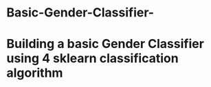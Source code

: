 # Basic-Gender-Classifier-
# Building a basic Gender Classifier using 4 sklearn classification algorithm  
